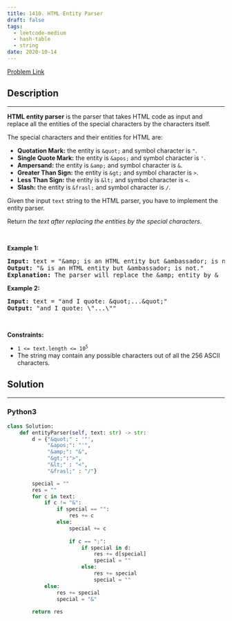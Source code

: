 ```yaml
---
title: 1410. HTML Entity Parser
draft: false
tags: 
  - leetcode-medium
  - hash-table
  - string
date: 2020-10-14
---
```


[Problem Link](https://leetcode.com/problems/html-entity-parser/)

## Description

---
<p><strong>HTML entity parser</strong> is the parser that takes HTML code as input and replace all the entities of the special characters by the characters itself.</p>

<p>The special characters and their entities for HTML are:</p>

<ul>
	<li><strong>Quotation Mark:</strong> the entity is <code>&amp;quot;</code> and symbol character is <code>&quot;</code>.</li>
	<li><strong>Single Quote Mark:</strong> the entity is <code>&amp;apos;</code> and symbol character is <code>&#39;</code>.</li>
	<li><strong>Ampersand:</strong> the entity is <code>&amp;amp;</code> and symbol character is <code>&amp;</code>.</li>
	<li><strong>Greater Than Sign:</strong> the entity is <code>&amp;gt;</code> and symbol character is <code>&gt;</code>.</li>
	<li><strong>Less Than Sign:</strong> the entity is <code>&amp;lt;</code> and symbol character is <code>&lt;</code>.</li>
	<li><strong>Slash:</strong> the entity is <code>&amp;frasl;</code> and symbol character is <code>/</code>.</li>
</ul>

<p>Given the input <code>text</code> string to the HTML parser, you have to implement the entity parser.</p>

<p>Return <em>the text after replacing the entities by the special characters</em>.</p>

<p>&nbsp;</p>
<p><strong class="example">Example 1:</strong></p>

<pre>
<strong>Input:</strong> text = &quot;&amp;amp; is an HTML entity but &amp;ambassador; is not.&quot;
<strong>Output:</strong> &quot;&amp; is an HTML entity but &amp;ambassador; is not.&quot;
<strong>Explanation:</strong> The parser will replace the &amp;amp; entity by &amp;
</pre>

<p><strong class="example">Example 2:</strong></p>

<pre>
<strong>Input:</strong> text = &quot;and I quote: &amp;quot;...&amp;quot;&quot;
<strong>Output:</strong> &quot;and I quote: \&quot;...\&quot;&quot;
</pre>

<p>&nbsp;</p>
<p><strong>Constraints:</strong></p>

<ul>
	<li><code>1 &lt;= text.length &lt;= 10<sup>5</sup></code></li>
	<li>The string may contain any possible characters out of all the 256 ASCII characters.</li>
</ul>


## Solution

---
### Python3
``` py title='html-entity-parser'
class Solution:
    def entityParser(self, text: str) -> str:
        d = {"&quot;" : '"', 
             "&apos;": "'",
             "&amp;": "&",
             "&gt;":">",
             "&lt;" : "<",
             "&frasl;" : "/"}

        special = ""
        res = ""
        for c in text:
            if c != "&":
                if special == "":
                    res += c
                else:
                    special += c
                    
                    if c == ";":
                        if special in d:
                            res += d[special]
                            special = ""
                        else:
                            res += special
                            special = ""
            else:
                res += special
                special = "&"
            
        return res
```

